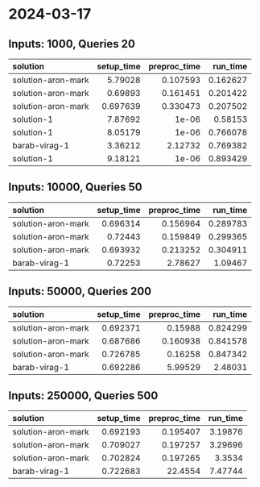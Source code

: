 # 2024-03-17

## Inputs: 1000, Queries 20

| solution           |   setup_time |   preproc_time |   run_time |
|:-------------------|-------------:|---------------:|-----------:|
| solution-aron-mark |     5.79028  |       0.107593 |   0.162627 |
| solution-aron-mark |     0.69893  |       0.161451 |   0.201422 |
| solution-aron-mark |     0.697639 |       0.330473 |   0.207502 |
| solution-1         |     7.87692  |       1e-06    |   0.58153  |
| solution-1         |     8.05179  |       1e-06    |   0.766078 |
| barab-virag-1      |     3.36212  |       2.12732  |   0.769382 |
| solution-1         |     9.18121  |       1e-06    |   0.893429 |

## Inputs: 10000, Queries 50

| solution           |   setup_time |   preproc_time |   run_time |
|:-------------------|-------------:|---------------:|-----------:|
| solution-aron-mark |     0.696314 |       0.156964 |   0.289783 |
| solution-aron-mark |     0.72443  |       0.159849 |   0.299365 |
| solution-aron-mark |     0.693932 |       0.213252 |   0.304911 |
| barab-virag-1      |     0.72253  |       2.78627  |   1.09467  |

## Inputs: 50000, Queries 200

| solution           |   setup_time |   preproc_time |   run_time |
|:-------------------|-------------:|---------------:|-----------:|
| solution-aron-mark |     0.692371 |       0.15988  |   0.824299 |
| solution-aron-mark |     0.687686 |       0.160938 |   0.841578 |
| solution-aron-mark |     0.726785 |       0.16258  |   0.847342 |
| barab-virag-1      |     0.692286 |       5.99529  |   2.48031  |

## Inputs: 250000, Queries 500

| solution           |   setup_time |   preproc_time |   run_time |
|:-------------------|-------------:|---------------:|-----------:|
| solution-aron-mark |     0.692193 |       0.195407 |    3.19876 |
| solution-aron-mark |     0.709027 |       0.197257 |    3.29696 |
| solution-aron-mark |     0.702824 |       0.197265 |    3.3534  |
| barab-virag-1      |     0.722683 |      22.4554   |    7.47744 |